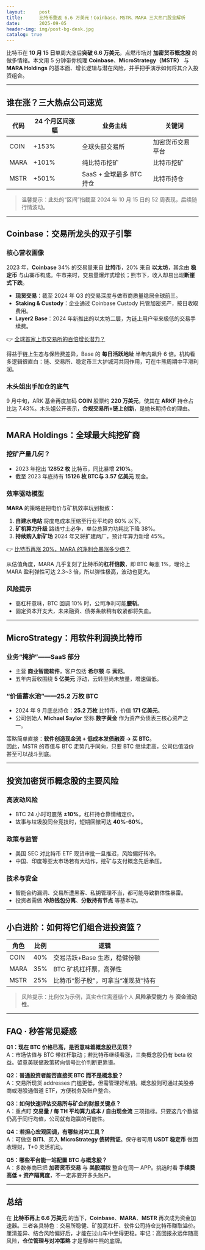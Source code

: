 ```yaml
---
layout:     post
title:      比特币重返 6.6 万美元！Coinbase、MSTR、MARA 三大热门股全解析
date:       2025-09-05
header-img: img/post-bg-desk.jpg
catalog: true
---
```


比特币在 **10 月 15 日**单周大涨后**突破 6.6 万美元**，点燃市场对 **加密货币概念股** 的做多情绪。本文用 5 分钟带你梳理 **Coinbase**、**MicroStrategy（MSTR）** 与 **MARA Holdings** 的基本面、增长逻辑与潜在风险，并手把手演示如何将其介入投资组合。

---

## 谁在涨？三大热点公司速览

| 代码   | 24 个月区间涨幅 | 业务主线                       | 关键词            |
|--------|------------------|--------------------------------|-------------------|
| COIN   | +153%            | 全球头部交易所                 | 加密货币交易平台  |
| MARA   | +101%            | 纯比特币挖矿                   | 比特币挖矿        |
| MSTR   | +501%            | SaaS + 全球最多 BTC 持仓       | 比特币持仓        |

> 温馨提示：此处的“区间”指截至 2024 年 10 月 15 日的 52 周表现，后续随行情波动。

---

## Coinbase：交易所龙头的双子引擎

### 核心营收画像
2023 年，**Coinbase** 34% 的交易量来自 **比特币**，20% 来自 **以太坊**，其余由 **稳定币** 与山寨币构成。牛市来时，交易量爆炸式增长；熊市下，收入却易出现**断崖式下跌**。

- **现货交易**：截至 2024 年 Q3 的交易深度与做市商质量稳居全球前三。
- **Staking & Custody**：企业通过 Coinbase Custody 托管加密资产，按日收取费用。
- **Layer2 Base**：2024 年新推出的以太坊二层，为链上用户带来极低的交易手续费。

👉 [全球首家上市交易所的百倍增长潜力？](https://okxdog.com/)

得益于链上生态与保险费差异，Base 的 **每日活跃地址** 半年内飙升 6 倍。机构看多逻辑很直白：链、交易所、稳定币三大护城河共同作用，可在牛熊周期中平滑利润。

### 木头姐出手加仓的底气
9 月中旬，ARK 基金再度加码 **COIN** 股票约 **220 万美元**，使其在 **ARKF** 持仓占比达 7.43%。木头姐公开表示，**合规交易所+链上创新**，是她长期持仓的理由。

---

## MARA Holdings：全球最大纯挖矿商

### 挖矿产量几何？
- 2023 年挖出 **12852 枚** 比特币，同比暴增 **210%**。
- 截至 2023 年底持有 **15126 枚 BTC与 3.57 亿美元** 现金。

### 效率驱动模型
**MARA** 的策略是把电价与矿机效率玩到极致：

1. **自建水电站** 将度电成本压缩至行业平均的 60% 以下。
2. **矿机算力升级** 路线寸土必争，单台总算力功耗比下降 38%。
3. **持续购入新矿场** 2024 年又将扩建两厂，预计年算力新增 45%。

👉 [比特币再涨 20%，MARA 的净利会暴涨多少倍？](https://okxdog.com/)

从估值角度，MARA 几乎复刻了比特币的**杠杆倍数**，即 BTC 每涨 1%，理论上 MARA 盈利弹性可达 2.3~3 倍，所以弹性极高，波动也更大。

### 风险提示
- 高杠杆意味，BTC 回调 10% 时，公司净利可能**腰斩**。
- 固定资本开支大，未来融资、债券条款稍有收紧都将失血。

---

## MicroStrategy：用软件利润换比特币

### 业务“掩护”——SaaS 部分
- 主营 **商业智能软件**，客户包括 **希尔顿** 与 **索尼**。
- 五年内营收围绕 **5 亿美元** 浮动，云转型尚未放量，增速偏低。

### “价值蓄水池”——25.2 万枚 BTC
- 2024 年 9 月底总持仓：**25.2 万枚** 比特币，价值 **171 亿美元**。
- 公司创始人 **Michael Saylor** 坚称 **数字黄金** 作为资产负债表三核心资产之一。

策略简单直接：**软件创造现金流 + 低成本发债融资 → 买 BTC**。  
因此，MSTR 的市值与 BTC 走势几乎同向，只要 BTC 继续走高，公司估值溢价甚至可以战斗到底。

---

## 投资加密货币概念股的主要风险

### 高波动风险
- BTC 24 小时可震荡 **±10%**，杠杆持仓靠情绪定价。
- 故事与垃圾股同台竞技时，短期回撤可达 **40%-60%**。

### 政策与监管
- 美国 SEC 对比特币 ETF 现货审批一旦推迟，风险偏好转冷。
- 中国、印度等亚太市场若有大动作，挖矿与支付概念先后承压。

### 技术与安全
- 智能合约漏洞、交易所遭黑客、私钥管理不当，都可能导致群体性暴雷。
- 投资者需做 **冷热钱包分离**、**分散持有节点** 等基本功。

---

## 小白进阶：如何将它们组合进投资篮？

| 角色           | 比例 | 逻辑                                                |
|----------------|------|-----------------------------------------------------|
| COIN           | 40%  | 交易活跃+Base 生态，稳健份额                       |
| MARA           | 35%  | BTC 矿机杠杆票，高弹性                              |
| MSTR           | 25%  | 比特币“影子股”，可拿当“准现货”持有                 |

> 风险提示：比例仅为示例，真实仓位需遵循个人 **风险承受能力** 与 **资金流动性**。

---

## FAQ · 秒答常见疑惑

**Q1：现在 BTC 价格已高，是否意味着概念股已见顶？**  
A：市场估值与 BTC 带杠杆联动；若比特币继续看涨，三类概念股仍有 beta 收益。留意美联储政策转向信号比价判断更靠谱。

**Q2：普通投资者能否直接买 BTC 而不是概念股？**  
A：交易所现货 addresses 门槛更低，但需管理好私钥。概念股则可通过美股券商或港股通借道 ETF，方便税务及账户整合。

**Q3：如何快速评估交易所与矿企的财报关键点？**  
A：重点盯 **交易量 / 每 TH 平均算力成本 / 自由现金流** 三项指标。只要这几个数据仍高于同行均值，公司就有跑赢的可能性。

**Q4：若担心宏观回调，有哪些对冲工具？**  
A：可做空 **BITI**、买入 **MicroStrategy 债转熊证**。保守者可用 **USDT 稳定币** 做固收理财，T+0 灵活机动。

**Q5：哪些平台能一站配置 BTC 与概念股？**  
A：多数券商已把 **加密货币交易** 与 **美股期权** 整合在同一 APP。挑选时看 **手续费高低 + 资产隔离度**，不一定非要开多头账户。

---

## 总结

在 **比特币再上 6.6 万美元** 的当下，**Coinbase**、**MARA**、**MSTR** 再次成为资金加速器。三者各具特色：交易所稳健、矿股高杠杆、软件公司持仓比特币赚取溢价。厘清差异、结合风险偏好后，才能在过山车中坐得更稳。牢记：高回报永远伴随高风险，**仓位管理与对冲策略** 才是穿越牛熊的底牌。